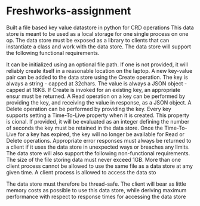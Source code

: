 # Freshworks-assignment
Built a file based key value datastore in python for CRD operations This data store is meant to be used as a local storage for one single process on one op. The data store must be exposed as a library to clients that can instantiate a class and work with the data store. The data store will support the following functional requirements.

It can be initialized using an optional file path. If one is not provided, it will reliably create itself in a reasonable location on the laptop. A new key-value pair can be added to the data store using the Create operation. The key is always a string - capped at 32chars. The value is always a JSON object - capped at 16KB. If Create is invoked for an existing key, an appropriate ensur must be returned. A Read operation on a key can be performed by providing the key, and receiving the value in response, as a JSON object. A Delete operation can be performed by providing the key. Every key supports setting a Time-To-Live property when it is created. This property is cional. If provided, it will be evaluated as an integer defining the number of seconds the key must be retained in the data store. Once the Time-To-Live for a key has expired, the key will no longer be available for Read or Delete operations. Appropriate error responses must always be returned to a client if it uses the data store in unexpected ways or breaches any limits.
The data store will also support the following non-functional requirements. The size of the file storing data must never exceed 1GB. More than one client process cannot be allowed to use the same file as a data store at amy given time. A client process is allowed to access the data sto

The data store must therefore be thread-safe. The client will bear as little memory costs as possible to use this data store, while deriving maximum performance with respect to response times for accessing the data store
